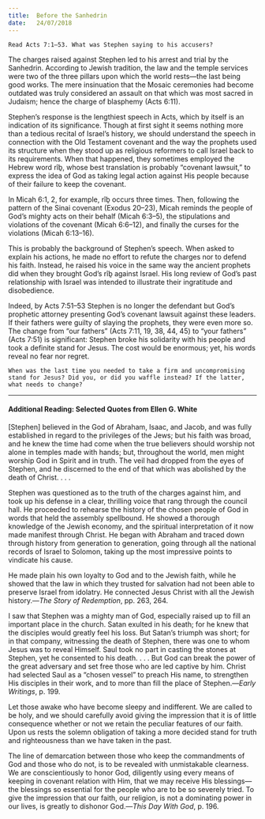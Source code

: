 ```yaml
---
title:  Before the Sanhedrin
date:   24/07/2018
---
```


`Read Acts 7:1–53. What was Stephen saying to his accusers?`

The charges raised against Stephen led to his arrest and trial by the Sanhedrin. According to Jewish tradition, the law and the temple services were two of the three pillars upon which the world rests—the last being good works. The mere insinuation that the Mosaic ceremonies had become outdated was truly considered an assault on that which was most sacred in Judaism; hence the charge of blasphemy (Acts 6:11).

Stephen’s response is the lengthiest speech in Acts, which by itself is an indication of its significance. Though at first sight it seems nothing more than a tedious recital of Israel’s history, we should understand the speech in connection with the Old Testament covenant and the way the prophets used its structure when they stood up as religious reformers to call Israel back to its requirements. When that happened, they sometimes employed the Hebrew word rîḇ, whose best translation is probably “covenant lawsuit,” to express the idea of God as taking legal action against His people because of their failure to keep the covenant. 

In Micah 6:1, 2, for example, rîḇ occurs three times. Then, following the pattern of the Sinai covenant (Exodus 20–23), Micah reminds the people of God’s mighty acts on their behalf (Micah 6:3–5), the stipulations and violations of the covenant (Micah 6:6–12), and finally the curses for the violations (Micah 6:13–16).

This is probably the background of Stephen’s speech. When asked to explain his actions, he made no effort to refute the charges nor to defend his faith. Instead, he raised his voice in the same way the ancient prophets did when they brought God’s rîḇ against Israel. His long review of God’s past relationship with Israel was intended to illustrate their ingratitude and disobedience.

Indeed, by Acts 7:51–53 Stephen is no longer the defendant but God’s prophetic attorney presenting God’s covenant lawsuit against these leaders. If their fathers were guilty of slaying the prophets, they were even more so. The change from “our fathers” (Acts 7:11, 19, 38, 44, 45) to “your fathers” (Acts 7:51) is significant: Stephen broke his solidarity with his people and took a definite stand for Jesus. The cost would be enormous; yet, his words reveal no fear nor regret.

`When was the last time you needed to take a firm and uncompromising stand for Jesus? Did you, or did you waffle instead? If the latter, what needs to change?`

---

#### Additional Reading: Selected Quotes from Ellen G. White

[Stephen] believed in the God of Abraham, Isaac, and Jacob, and was fully established in regard to the privileges of the Jews; but his faith was broad, and he knew the time had come when the true believers should worship not alone in temples made with hands; but, throughout the world, men might worship God in Spirit and in truth. The veil had dropped from the eyes of Stephen, and he discerned to the end of that which was abolished by the death of Christ. . . . 

Stephen was questioned as to the truth of the charges against him, and took up his defense in a clear, thrilling voice that rang through the council hall. He proceeded to rehearse the history of the chosen people of God in words that held the assembly spellbound. He showed a thorough knowledge of the Jewish economy, and the spiritual interpretation of it now made manifest through Christ. He began with Abraham and traced down through history from generation to generation, going through all the national records of Israel to Solomon, taking up the most impressive points to vindicate his cause. 

He made plain his own loyalty to God and to the Jewish faith, while he showed that the law in which they trusted for salvation had not been able to preserve Israel from idolatry. He connected Jesus Christ with all the Jewish history.—_The Story of Redemption_, pp. 263, 264. 

I saw that Stephen was a mighty man of God, especially raised up to fill an important place in the church. Satan exulted in his death; for he knew that the disciples would greatly feel his loss. But Satan’s triumph was short; for in that company, witnessing the death of Stephen, there was one to whom Jesus was to reveal Himself. Saul took no part in casting the stones at Stephen, yet he consented to his death. . . . But God can break the power of the great adversary and set free those who are led captive by him. Christ had selected Saul as a “chosen vessel” to preach His name, to strengthen His disciples in their work, and to more than fill the place of Stephen.—_Early Writings_, p. 199.

Let those awake who have become sleepy and indifferent. We are called to be holy, and we should carefully avoid giving the impression that it is of little consequence whether or not we retain the peculiar features of our faith. Upon us rests the solemn obligation of taking a more decided stand for truth and righteousness than we have taken in the past. 

The line of demarcation between those who keep the commandments of God and those who do not, is to be revealed with unmistakable clearness. We are conscientiously to honor God, diligently using every means of keeping in covenant relation with Him, that we may receive His blessings—the blessings so essential for the people who are to be so severely tried. To give the impression that our faith, our religion, is not a dominating power in our lives, is greatly to dishonor God.—_This Day With God_, p. 196. 